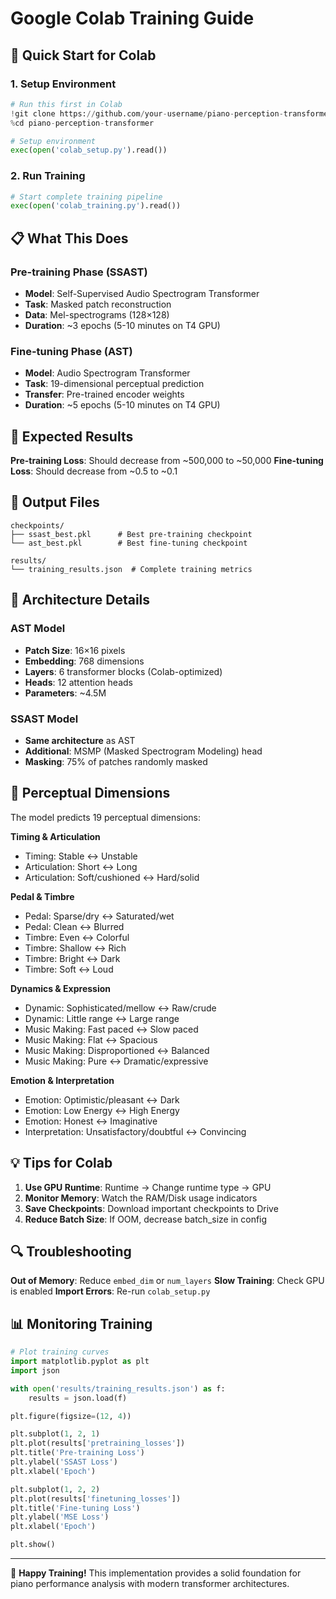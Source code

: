 # Google Colab Training Guide

## 🚀 Quick Start for Colab

### 1. Setup Environment

```python
# Run this first in Colab
!git clone https://github.com/your-username/piano-perception-transformer.git
%cd piano-perception-transformer

# Setup environment
exec(open('colab_setup.py').read())
```

### 2. Run Training

```python
# Start complete training pipeline
exec(open('colab_training.py').read())
```

## 📋 What This Does

### Pre-training Phase (SSAST)
- **Model**: Self-Supervised Audio Spectrogram Transformer
- **Task**: Masked patch reconstruction 
- **Data**: Mel-spectrograms (128×128)
- **Duration**: ~3 epochs (5-10 minutes on T4 GPU)

### Fine-tuning Phase (AST)  
- **Model**: Audio Spectrogram Transformer
- **Task**: 19-dimensional perceptual prediction
- **Transfer**: Pre-trained encoder weights
- **Duration**: ~5 epochs (5-10 minutes on T4 GPU)

## 🎯 Expected Results

**Pre-training Loss**: Should decrease from ~500,000 to ~50,000
**Fine-tuning Loss**: Should decrease from ~0.5 to ~0.1

## 📁 Output Files

```
checkpoints/
├── ssast_best.pkl      # Best pre-training checkpoint
└── ast_best.pkl        # Best fine-tuning checkpoint

results/
└── training_results.json  # Complete training metrics
```

## 🔧 Architecture Details

### AST Model
- **Patch Size**: 16×16 pixels
- **Embedding**: 768 dimensions  
- **Layers**: 6 transformer blocks (Colab-optimized)
- **Heads**: 12 attention heads
- **Parameters**: ~4.5M

### SSAST Model  
- **Same architecture** as AST
- **Additional**: MSMP (Masked Spectrogram Modeling) head
- **Masking**: 75% of patches randomly masked

## 🎵 Perceptual Dimensions

The model predicts 19 perceptual dimensions:

**Timing & Articulation**
- Timing: Stable ↔ Unstable  
- Articulation: Short ↔ Long
- Articulation: Soft/cushioned ↔ Hard/solid

**Pedal & Timbre**
- Pedal: Sparse/dry ↔ Saturated/wet
- Pedal: Clean ↔ Blurred
- Timbre: Even ↔ Colorful
- Timbre: Shallow ↔ Rich
- Timbre: Bright ↔ Dark
- Timbre: Soft ↔ Loud

**Dynamics & Expression**
- Dynamic: Sophisticated/mellow ↔ Raw/crude
- Dynamic: Little range ↔ Large range
- Music Making: Fast paced ↔ Slow paced
- Music Making: Flat ↔ Spacious
- Music Making: Disproportioned ↔ Balanced
- Music Making: Pure ↔ Dramatic/expressive

**Emotion & Interpretation**
- Emotion: Optimistic/pleasant ↔ Dark
- Emotion: Low Energy ↔ High Energy  
- Emotion: Honest ↔ Imaginative
- Interpretation: Unsatisfactory/doubtful ↔ Convincing

## 💡 Tips for Colab

1. **Use GPU Runtime**: Runtime → Change runtime type → GPU
2. **Monitor Memory**: Watch the RAM/Disk usage indicators  
3. **Save Checkpoints**: Download important checkpoints to Drive
4. **Reduce Batch Size**: If OOM, decrease batch_size in config

## 🔍 Troubleshooting

**Out of Memory**: Reduce `embed_dim` or `num_layers`
**Slow Training**: Check GPU is enabled
**Import Errors**: Re-run `colab_setup.py`

## 📊 Monitoring Training

```python
# Plot training curves
import matplotlib.pyplot as plt
import json

with open('results/training_results.json') as f:
    results = json.load(f)

plt.figure(figsize=(12, 4))

plt.subplot(1, 2, 1)
plt.plot(results['pretraining_losses'])
plt.title('Pre-training Loss')
plt.ylabel('SSAST Loss')
plt.xlabel('Epoch')

plt.subplot(1, 2, 2) 
plt.plot(results['finetuning_losses'])
plt.title('Fine-tuning Loss')
plt.ylabel('MSE Loss')
plt.xlabel('Epoch')

plt.show()
```

---

🎼 **Happy Training!** This implementation provides a solid foundation for piano performance analysis with modern transformer architectures.